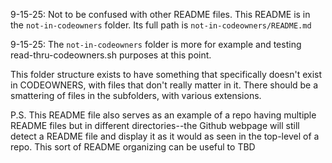 9-15-25: Not to be confused with other README files. This README is in the ```not-in-codeowners``` folder. Its full path is ```not-in-codeowners/README.md```  

9-15-25: The ```not-in-codeowners``` folder is more for example and testing read-thru-codeowners.sh purposes at this point.  

  
This folder structure exists to have something that specifically doesn't exist in CODEOWNERS, with files that don't really matter in it. There should be a smattering of files in the subfolders, with various extensions.  
  <!-- TODO: Alter this -->
<!-- Many of the files in the sandbox/other directory and its subfolders begin with "dummy"   -->
<!-- The hint is in the name: They're dummy files, whose text will more or less state they are dummy files and where they are located.  -->
<!--   
Some files won't begin with 'dummy' but may serve the same purpos; their name should reflect their purpose/representation. For example, this repo doesn't interact with Jenkins at all, but there is a Jenkinsfile in ```sandbox/other/sub2/```. If you checked its contents, you'll see the same sort of message you would in a dummy file.  -->
  
P.S. This README file also serves as an example of a repo having multiple README files but in different directories--the Github webpage will still detect a README file and display it as it would as seen in the top-level of a repo. This sort of README organizing can be useful to TBD
